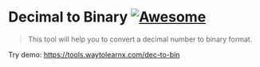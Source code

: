 # Decimal to Binary [![Awesome](https://cdn.rawgit.com/sindresorhus/awesome/d7305f38d29fed78fa85652e3a63e154dd8e8829/media/badge.svg)](https://github.com/sindresorhus/awesome)

>This tool will help you to convert a decimal number to binary format.

Try demo: https://tools.waytolearnx.com/dec-to-bin
